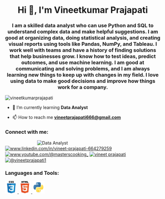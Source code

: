 <h1 align="center">Hi 👋, I'm Vineetkumar Prajapati</h1>
<h3 align="center">I am a skilled data analyst who can use Python and SQL to understand complex data and make helpful suggestions. I am good at organizing data, doing statistical analysis, and creating visual reports using tools like Pandas, NumPy, and Tableau. I work well with teams and have a history of finding solutions that help businesses grow. I know how to test ideas, predict outcomes, and use machine learning. I am good at communicating and solving problems, and I am always learning new things to keep up with changes in my field. I love using data to make good decisions and improve how things work for a company.</h3>

<p align="left"> <img src="https://komarev.com/ghpvc/?username=vineetkumarprajapati&label=Profile%20views&color=0e75b6&style=flat" alt="vineetkumarprajapati" /> </p>

- 🌱 I’m currently learning **Data Analyst**

- 📫 How to reach me **vineetprajapati666@gmail.com**

<h3 align="left">Connect with me:</h3>

<img align="right" alt="Data Analyst" width="400" src="https://www.webmdpracticepro.com/wp-content/uploads/sites/13/2021/05/Feature_SEOImprovementPlan_750x500.png">

<p align="left">
<a href="https://linkedin.com/in/www.linkedin.com/in/vineet-prajapati-664279259" target="blank"><img align="center" src="https://raw.githubusercontent.com/rahuldkjain/github-profile-readme-generator/master/src/images/icons/Social/linked-in-alt.svg" alt="www.linkedin.com/in/vineet-prajapati-664279259" height="30" width="40" /></a>
<a href="https://www.youtube.com/c/www.youtube.com/@masterscooking_" target="blank"><img align="center" src="https://raw.githubusercontent.com/rahuldkjain/github-profile-readme-generator/master/src/images/icons/Social/youtube.svg" alt="www.youtube.com/@masterscooking_" height="30" width="40" /></a>
<a href="https://www.hackerrank.com/vineet prajapati" target="blank"><img align="center" src="https://raw.githubusercontent.com/rahuldkjain/github-profile-readme-generator/master/src/images/icons/Social/hackerrank.svg" alt="vineet prajapati" height="30" width="40" /></a>
<a href="https://www.hackerearth.com/@vineetprajapati1" target="blank"><img align="center" src="https://raw.githubusercontent.com/rahuldkjain/github-profile-readme-generator/master/src/images/icons/Social/hackerearth.svg" alt="@vineetprajapati1" height="30" width="40" /></a>
</p>

<h3 align="left">Languages and Tools:</h3>
<p align="left"> <a href="https://www.w3schools.com/css/" target="_blank" rel="noreferrer"> <img src="https://raw.githubusercontent.com/devicons/devicon/master/icons/css3/css3-original-wordmark.svg" alt="css3" width="40" height="40"/> </a> <a href="https://www.w3.org/html/" target="_blank" rel="noreferrer"> <img src="https://raw.githubusercontent.com/devicons/devicon/master/icons/html5/html5-original-wordmark.svg" alt="html5" width="40" height="40"/> </a> <a href="https://www.python.org" target="_blank" rel="noreferrer"> <img src="https://raw.githubusercontent.com/devicons/devicon/master/icons/python/python-original.svg" alt="python" width="40" height="40"/> </a> </p>
